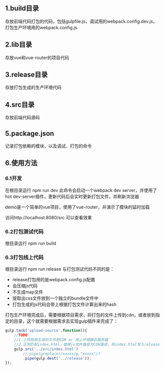 ## 1.build目录
存放前端代码打包的代码，包括gulpfile.js，调试用的webpack.config.dev.js，打包生产环境用的webpack.config.js

## 2.lib目录
存放vue和vue-router的项目代码

## 3.release目录
存放打包生成的生产环境代码

## 4.src目录
存放前端代码源码

## 5.package.json
记录打包依赖的模块，以及调试、打包的命令

## 6.使用方法
### 6.1开发
在根目录运行 npm run dev
此命令会启动一个webpack dev server，并使用了hot dev-server插件，更新代码后会实时更新打包文件，并刷新浏览器

demo是一个简单的vue项目，使用了vue-router，并演示了模块的延时加载

访问http://localhost:8080/src 可以查看效果
### 6.2打包测试代码
根目录运行 npm run build
### 6.3打包线上代码
根目录运行 npm run release
与打包测试代码不同的是：
- release打包用的是webpack.config.js配置
- 会压缩js代码
- 不生成map文件
- 提取出css文件放到一个独立的bundle文件中
- 打包生成的js代码会带上根据打包文件计算出来的hash

打包生产环境完成后，需要根据项目需求，将打包的文件上传到cdn，或者放到指定的目录，这个就需要根据需求去实现gulp插件来完成了：
```javascript
gulp.task('upload-source',function(){
    //TODO
    //1.上传刚刚生成的文件到CDN or 线上环境静态服务器
    //2.正则匹配index.html，替换js文件路径为CDN路径，将index.html写入release
    gulp.src('../src/index.html')
        //.pipe(greplace(/xxxxx/g,"xxxxx"))
        .pipe(gulp.dest('../release'));
});
```